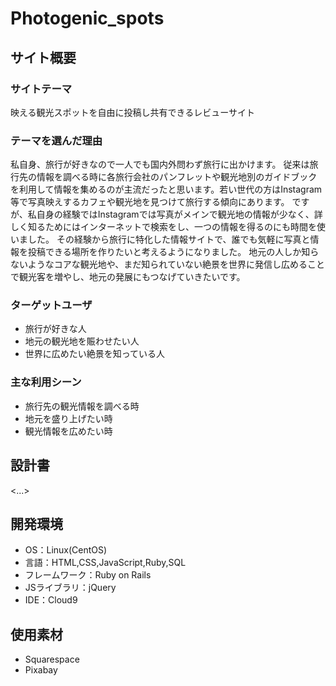 # Photogenic_spots

## サイト概要
### サイトテーマ
映える観光スポットを自由に投稿し共有できるレビューサイト

### テーマを選んだ理由
私自身、旅行が好きなので一人でも国内外問わず旅行に出かけます。
従来は旅行先の情報を調べる時に各旅行会社のパンフレットや観光地別のガイドブックを利用して情報を集めるのが主流だったと思います。若い世代の方はInstagram等で写真映えするカフェや観光地を見つけて旅行する傾向にあります。
ですが、私自身の経験ではInstagramでは写真がメインで観光地の情報が少なく、詳しく知るためにはインターネットで検索をし、一つの情報を得るのにも時間を使いました。
その経験から旅行に特化した情報サイトで、誰でも気軽に写真と情報を投稿できる場所を作りたいと考えるようになりました。
地元の人しか知らないようなコアな観光地や、まだ知られていない絶景を世界に発信し広めることで観光客を増やし、地元の発展にもつなげていきたいです。

### ターゲットユーザ
- 旅行が好きな人
- 地元の観光地を賑わせたい人
- 世界に広めたい絶景を知っている人

### 主な利用シーン
- 旅行先の観光情報を調べる時
- 地元を盛り上げたい時
- 観光情報を広めたい時

## 設計書
<...>

## 開発環境
- OS：Linux(CentOS)
- 言語：HTML,CSS,JavaScript,Ruby,SQL
- フレームワーク：Ruby on Rails
- JSライブラリ：jQuery
- IDE：Cloud9

## 使用素材
- Squarespace
- Pixabay